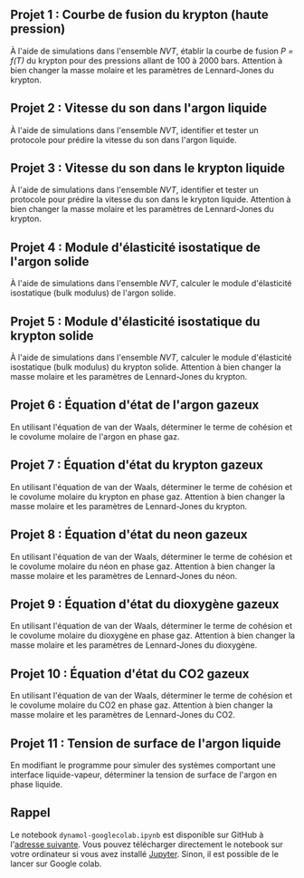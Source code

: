## Projet 1 : Courbe de fusion du krypton (haute pression) 

À l'aide de simulations dans l'ensemble *NVT*, établir la courbe de fusion *P = f(T)* du krypton pour des pressions allant de 100 à 2000 bars. Attention à bien changer la masse molaire et les paramètres de Lennard-Jones du krypton.

## Projet 2 : Vitesse du son dans l'argon liquide

À l'aide de simulations dans l'ensemble *NVT*, identifier et tester un protocole pour prédire la vitesse du son dans l'argon liquide.

## Projet 3 : Vitesse du son dans le krypton liquide

À l'aide de simulations dans l'ensemble *NVT*, identifier et tester un protocole pour prédire la vitesse du son dans le krypton liquide.
 Attention à bien changer la masse molaire et les paramètres de Lennard-Jones du krypton.

## Projet 4 : Module d'élasticité isostatique de l'argon solide

À l'aide de simulations dans l'ensemble *NVT*, calculer le module d'élasticité isostatique (bulk modulus) de l'argon solide.

## Projet 5 : Module d'élasticité isostatique du krypton solide

À l'aide de simulations dans l'ensemble *NVT*, calculer le module d'élasticité isostatique (bulk modulus) du krypton solide.  Attention à bien changer la masse molaire et les paramètres de Lennard-Jones du krypton.

## Projet 6 : Équation d'état de l'argon gazeux

En utilisant l'équation de van der Waals, déterminer le terme de cohésion et le covolume molaire de l'argon en phase gaz. 

## Projet 7 : Équation d'état du krypton gazeux

En utilisant l'équation de van der Waals, déterminer le terme de cohésion et le covolume molaire du krypton en phase gaz. Attention à bien changer la masse molaire et les paramètres de Lennard-Jones du krypton.

## Projet 8 : Équation d'état du neon gazeux

En utilisant l'équation de van der Waals, déterminer le terme de cohésion et le covolume molaire du néon en phase gaz. Attention à bien changer la masse molaire et les paramètres de Lennard-Jones du néon.

## Projet 9 : Équation d'état du dioxygène gazeux

En utilisant l'équation de van der Waals, déterminer le terme de cohésion et le covolume molaire du dioxygène en phase gaz. Attention à bien changer la masse molaire et les paramètres de Lennard-Jones du dioxygène.

## Projet 10 : Équation d'état du CO2 gazeux

En utilisant l'équation de van der Waals, déterminer le terme de cohésion et le covolume molaire du CO2 en phase gaz. Attention à bien changer la masse molaire et les paramètres de Lennard-Jones du CO2.

## Projet 11 : Tension de surface de l'argon liquide

En modifiant le programme pour simuler des systèmes comportant une interface liquide-vapeur, déterminer la tension de surface de l'argon en phase liquide.

## Rappel

Le notebook `dynamol-googlecolab.ipynb` est disponible sur GitHub à l'[adresse suivante](https://github.com/salanne/dynamol). Vous pouvez télécharger directement le notebook sur votre ordinateur si vous avez installé [Jupyter](https://jupyter.org/). Sinon, il est possible de le lancer sur Google colab. 



